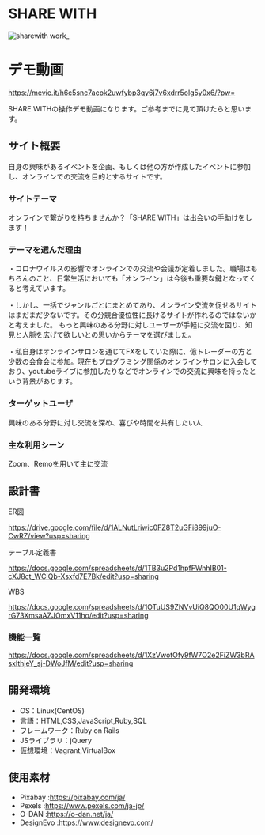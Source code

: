 # SHARE WITH
![sharewith work_ ](https://user-images.githubusercontent.com/67767613/99877016-7bb53600-2c3e-11eb-8fb9-f80193c46551.png)

# デモ動画
https://mevie.it/h6c5snc7acpk2uwfybp3qy6j7v6xdrr5olg5y0x6/?pw=

SHARE WITHの操作デモ動画になります。ご参考までに見て頂けたらと思います。

## サイト概要
自身の興味があるイベントを企画、もしくは他の方が作成したイベントに参加し、オンラインでの交流を目的とするサイトです。

### サイトテーマ
オンラインで繋がりを持ちませんか？「SHARE WITH」は出会いの手助けをします！

### テーマを選んだ理由
・コロナウイルスの影響でオンラインでの交流や会議が定着しました。職場はもちろんのこと、日常生活においても「オンライン」は今後も重要な鍵となってくると考えています。

・しかし、一括でジャンルごとにまとめてあり、オンライン交流を促せるサイトはまだまだ少ないです。その分競合優位性に長けるサイトが作れるのではないかと考えました。
もっと興味のある分野に対しユーザーが手軽に交流を図り、知見と人脈を広げて欲しいとの思いからテーマを選びました。

・私自身はオンラインサロンを通じてFXをしていた際に、億トレーダーの方と少数の会食会に参加。現在もプログラミング関係のオンラインサロンに入会しており、youtubeライブに参加したりなどでオンラインでの交流に興味を持ったという背景があります。

### ターゲットユーザ
興味のある分野に対し交流を深め、喜びや時間を共有したい人

### 主な利用シーン
Zoom、Remoを用いて主に交流

## 設計書
ER図　

https://drive.google.com/file/d/1ALNutLriwic0FZ8T2uGFi899juO-CwRZ/view?usp=sharing

テーブル定義書　

https://docs.google.com/spreadsheets/d/1TB3u2Pd1hpfFWnhIB01-cXJ8ct_WCiQb-Xsxfd7E7Bk/edit?usp=sharing

WBS

https://docs.google.com/spreadsheets/d/1OTuUS9ZNVvUiQ8QO00U1qWygrG73XmsaAZJOmxV11ho/edit?usp=sharing

### 機能一覧
https://docs.google.com/spreadsheets/d/1XzVwotOfy9fW7O2e2FiZW3bRAsxIthjeY_sj-DWoJfM/edit?usp=sharing

## 開発環境
- OS：Linux(CentOS)
- 言語：HTML,CSS,JavaScript,Ruby,SQL
- フレームワーク：Ruby on Rails
- JSライブラリ：jQuery
- 仮想環境：Vagrant,VirtualBox

## 使用素材
- Pixabay :https://pixabay.com/ja/
- Pexels :https://www.pexels.com/ja-jp/
- O-DAN :https://o-dan.net/ja/
- DesignEvo :https://www.designevo.com/
